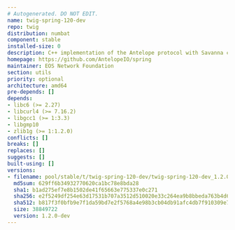 ```yaml
---
# Autogenerated. DO NOT EDIT.
name: twig-spring-120-dev
repo: twig
distribution: numbat
component: stable
installed-size: 0
description: C++ implementation of the Antelope protocol with Savanna consensus
homepage: https://github.com/AntelopeIO/spring
maintainer: EOS Network Foundation
section: utils
priority: optional
architecture: amd64
pre-depends: []
depends:
- libc6 (>= 2.27)
- libcurl4 (>= 7.16.2)
- libgcc1 (>= 1:3.3)
- libgmp10
- zlib1g (>= 1:1.2.0)
conflicts: []
breaks: []
replaces: []
suggests: []
built-using: []
versions:
- filename: pool/stable/t/twig-spring-120-dev/twig-spring-120-dev_1.2.0-dev-ubuntu-24.04_amd64.deb
  md5sum: 629ff6b34932770620ca1bc78e8bda28
  sha1: b1ad275ef7e8b1502de41f65663e775337e0c271
  sha256: e2f5249df254e63d17531b707a3512d510020e33c264ea9b8bbeda763b4d68ac
  sha512: b817f3f0bfb9e7f1da59bd7e2f5768a4e98b3cb04db91afc4db7f910309e72e40cfc374a30d5105b2708e9fb2ea166f6a54d3dbb3b44e1da6a74946c2b7f81ab
  size: 38849722
  version: 1.2.0-dev
---
```

